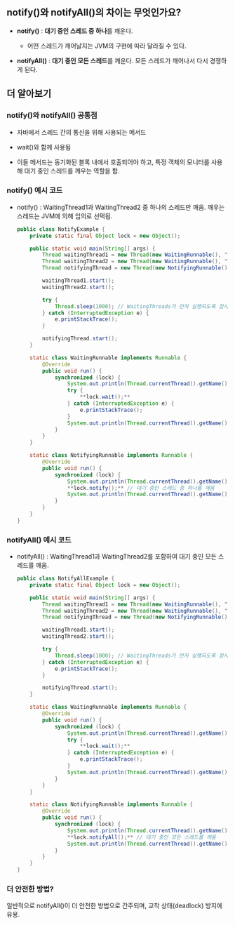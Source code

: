 ## notify()와 notifyAll()의 차이는 무엇인가요?

- **notify()** : **대기 중인 스레드 중 하나**를 깨운다.

  - 어떤 스레드가 깨어날지는 JVM의 구현에 따라 달라질 수 있다.

- **notifyAll()** : **대기 중인 모든 스레드**를 깨운다. 모든 스레드가 깨어나서 다시 경쟁하게 된다.

## 더 알아보기

### notify()와 notifyAll() 공통점

- 자바에서 스레드 간의 통신을 위해 사용되는 메서드

- wait()와 함께 사용됨
- 이들 메서드는 동기화된 블록 내에서 호출되어야 하고, 특정 객체의 모니터를 사용해 대기 중인 스레드를 깨우는 역할을 함.

### notify() 예시 코드

- notify() : WaitingThread1과 WaitingThread2 중 하나의 스레드만 깨움. 깨우는 스레드는 JVM에 의해 임의로 선택됨.

  ```java
  public class NotifyExample {
      private static final Object lock = new Object();

      public static void main(String[] args) {
          Thread waitingThread1 = new Thread(new WaitingRunnable(), "WaitingThread1");
          Thread waitingThread2 = new Thread(new WaitingRunnable(), "WaitingThread2");
          Thread notifyingThread = new Thread(new NotifyingRunnable(), "NotifyingThread");

          waitingThread1.start();
          waitingThread2.start();

          try {
              Thread.sleep(1000); // WaitingThreads가 먼저 실행되도록 잠시 대기
          } catch (InterruptedException e) {
              e.printStackTrace();
          }

          notifyingThread.start();
      }

      static class WaitingRunnable implements Runnable {
          @Override
          public void run() {
              synchronized (lock) {
                  System.out.println(Thread.currentThread().getName() + " 대기 시작");
                  try {
                      **lock.wait();**
                  } catch (InterruptedException e) {
                      e.printStackTrace();
                  }
                  System.out.println(Thread.currentThread().getName() + " 대기 종료");
              }
          }
      }

      static class NotifyingRunnable implements Runnable {
          @Override
          public void run() {
              synchronized (lock) {
                  System.out.println(Thread.currentThread().getName() + " 알림 시작");
                  **lock.notify();** // 대기 중인 스레드 중 하나를 깨움
                  System.out.println(Thread.currentThread().getName() + " 알림 종료");
              }
          }
      }
  }

  ```

### notifyAll() 예시 코드

- notifyAll() : WaitingThread1과 WaitingThread2를 포함하여 대기 중인 모든 스레드를 깨움.

  ```java
  public class NotifyAllExample {
      private static final Object lock = new Object();

      public static void main(String[] args) {
          Thread waitingThread1 = new Thread(new WaitingRunnable(), "WaitingThread1");
          Thread waitingThread2 = new Thread(new WaitingRunnable(), "WaitingThread2");
          Thread notifyingThread = new Thread(new NotifyingRunnable(), "NotifyingThread");

          waitingThread1.start();
          waitingThread2.start();

          try {
              Thread.sleep(1000); // WaitingThreads가 먼저 실행되도록 잠시 대기
          } catch (InterruptedException e) {
              e.printStackTrace();
          }

          notifyingThread.start();
      }

      static class WaitingRunnable implements Runnable {
          @Override
          public void run() {
              synchronized (lock) {
                  System.out.println(Thread.currentThread().getName() + " 대기 시작");
                  try {
                      **lock.wait();**
                  } catch (InterruptedException e) {
                      e.printStackTrace();
                  }
                  System.out.println(Thread.currentThread().getName() + " 대기 종료");
              }
          }
      }

      static class NotifyingRunnable implements Runnable {
          @Override
          public void run() {
              synchronized (lock) {
                  System.out.println(Thread.currentThread().getName() + " 알림 시작");
                  **lock.notifyAll();** // 대기 중인 모든 스레드를 깨움
                  System.out.println(Thread.currentThread().getName() + " 알림 종료");
              }
          }
      }
  }

  ```

### 더 안전한 방법?

일반적으로 notifyAll()이 더 안전한 방법으로 간주되며, 교착 상태(deadlock) 방지에 유용.
